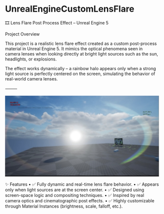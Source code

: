 # UnrealEngineCustomLensFlare


🎞️ Lens Flare Post Process Effect – Unreal Engine 5

Project Overview

This project is a realistic lens flare effect created as a custom post-process material in Unreal Engine 5. It mimics the optical phenomena seen in camera lenses when looking directly at bright light sources such as the sun, headlights, or explosions.

The effect works dynamically – a rainbow halo appears only when a strong light source is perfectly centered on the screen, simulating the behavior of real-world camera lenses.



⸻

![Preview of Lens Flare Effect](assets/IMG_5436.jpeg)

✨ Features
	•	✅ Fully dynamic and real-time lens flare behavior.
	•	✅ Appears only when light sources are at the screen center.
	•	✅ Designed using screen-space logic and compositing techniques.
	•	✅ Inspired by real camera optics and cinematographic post effects.
	•	✅ Highly customizable through Material Instances (brightness, scale, falloff, etc.).

